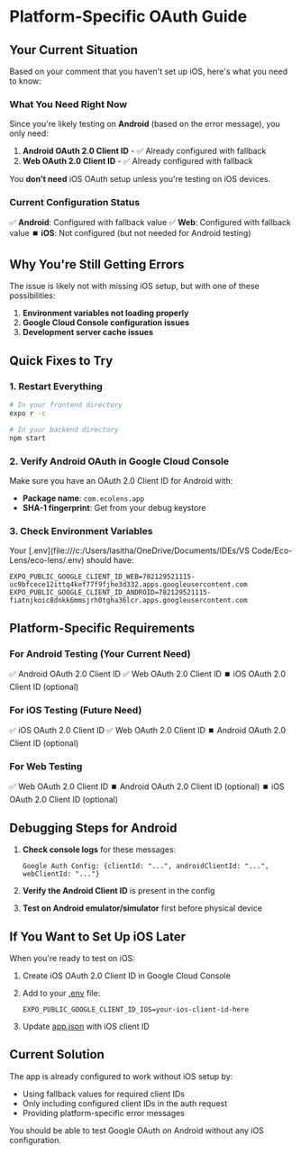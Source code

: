 # Platform-Specific OAuth Guide

## Your Current Situation

Based on your comment that you haven't set up iOS, here's what you need to know:

### What You Need Right Now

Since you're likely testing on **Android** (based on the error message), you only need:

1. **Android OAuth 2.0 Client ID** - ✅ Already configured with fallback
2. **Web OAuth 2.0 Client ID** - ✅ Already configured with fallback

You **don't need** iOS OAuth setup unless you're testing on iOS devices.

### Current Configuration Status

✅ **Android**: Configured with fallback value
✅ **Web**: Configured with fallback value
⏹️ **iOS**: Not configured (but not needed for Android testing)

## Why You're Still Getting Errors

The issue is likely not with missing iOS setup, but with one of these possibilities:

1. **Environment variables not loading properly**
2. **Google Cloud Console configuration issues**
3. **Development server cache issues**

## Quick Fixes to Try

### 1. Restart Everything
```bash
# In your frontend directory
expo r -c

# In your backend directory
npm start
```

### 2. Verify Android OAuth in Google Cloud Console

Make sure you have an OAuth 2.0 Client ID for Android with:
- **Package name**: `com.ecolens.app`
- **SHA-1 fingerprint**: Get from your debug keystore

### 3. Check Environment Variables

Your [.env](file:///c:/Users/lasitha/OneDrive/Documents/IDEs/VS Code/Eco-Lens/eco-lens/.env) should have:
```
EXPO_PUBLIC_GOOGLE_CLIENT_ID_WEB=782129521115-uc9bfcece12ittq4kef77f9fjhe3d332.apps.googleusercontent.com
EXPO_PUBLIC_GOOGLE_CLIENT_ID_ANDROID=782129521115-fiatnjkoic8dnkk6mmsjrh0tgha36lcr.apps.googleusercontent.com
```

## Platform-Specific Requirements

### For Android Testing (Your Current Need)
✅ Android OAuth 2.0 Client ID
✅ Web OAuth 2.0 Client ID
⏹️ iOS OAuth 2.0 Client ID (optional)

### For iOS Testing (Future Need)
✅ iOS OAuth 2.0 Client ID
✅ Web OAuth 2.0 Client ID
⏹️ Android OAuth 2.0 Client ID (optional)

### For Web Testing
✅ Web OAuth 2.0 Client ID
⏹️ Android OAuth 2.0 Client ID (optional)
⏹️ iOS OAuth 2.0 Client ID (optional)

## Debugging Steps for Android

1. **Check console logs** for these messages:
   ```
   Google Auth Config: {clientId: "...", androidClientId: "...", webClientId: "..."}
   ```

2. **Verify the Android Client ID** is present in the config

3. **Test on Android emulator/simulator** first before physical device

## If You Want to Set Up iOS Later

When you're ready to test on iOS:

1. Create iOS OAuth 2.0 Client ID in Google Cloud Console
2. Add to your [.env](file:///c:/Users/lasitha/OneDrive/Documents/IDEs/VS%20Code/Eco-Lens/eco-lens/.env) file:
   ```
   EXPO_PUBLIC_GOOGLE_CLIENT_ID_IOS=your-ios-client-id-here
   ```

3. Update [app.json](file:///c:/Users/lasitha/OneDrive/Documents/IDEs/VS%20Code/Eco-Lens/eco-lens/app.json) with iOS client ID

## Current Solution

The app is already configured to work without iOS setup by:
- Using fallback values for required client IDs
- Only including configured client IDs in the auth request
- Providing platform-specific error messages

You should be able to test Google OAuth on Android without any iOS configuration.
